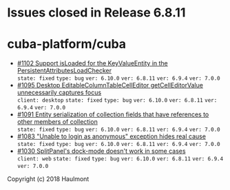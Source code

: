 # Issues closed in Release 6.8.11

# cuba-platform/cuba

* [#1102 Support isLoaded for the KeyValueEntity in the PersistentAttributesLoadChecker](https://github.com/cuba-platform/cuba/issues/1102) \
    `state: fixed` `type: bug` `ver: 6.10.0` `ver: 6.8.11` `ver: 6.9.4` `ver: 7.0.0` 
* [#1095 Desktop EditableColumnTableCellEditor getCellEditorValue unnecessarily captures focus](https://github.com/cuba-platform/cuba/issues/1095) \
    `client: desktop` `state: fixed` `type: bug` `ver: 6.10.0` `ver: 6.8.11` `ver: 6.9.4` `ver: 7.0.0` 
* [#1091 Entity serialization of collection fields that have references to other members of collection](https://github.com/cuba-platform/cuba/issues/1091) \
    `state: fixed` `type: bug` `ver: 6.10.0` `ver: 6.8.11` `ver: 6.9.4` `ver: 7.0.0` 
* [#1083 "Unable to login as anonymous" exception hides real cause](https://github.com/cuba-platform/cuba/issues/1083) \
    `state: fixed` `type: bug` `ver: 6.10.0` `ver: 6.8.11` `ver: 6.9.4` `ver: 7.0.0` 
* [#1030 SplitPanel's dock-mode doesn't work in some cases](https://github.com/cuba-platform/cuba/issues/1030) \
    `client: web` `state: fixed` `type: bug` `ver: 6.10.0` `ver: 6.8.11` `ver: 6.9.4` `ver: 7.0.0` 


Copyright (c) 2018 Haulmont
